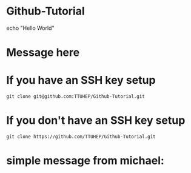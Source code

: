 # Github-Tutorial

echo "Hello World"
# Message here


# If you have an SSH key setup
```git clone git@github.com:TTUHEP/Github-Tutorial.git```

# If you don't have an SSH key setup
```git clone https://github.com/TTUHEP/Github-Tutorial.git```

# simple message from michael:

